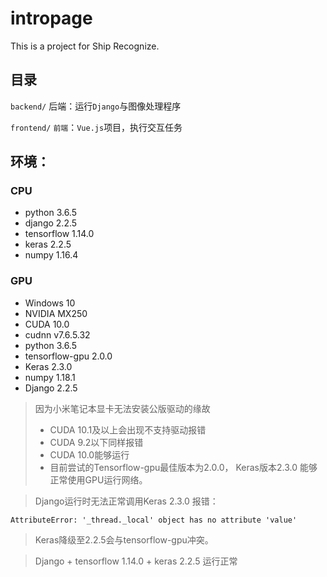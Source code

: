 # intropage
This is a project for Ship Recognize.

## 目录
`backend/`  后端：运行`Django`与图像处理程序

`frontend/` `前端`：`Vue.js`项目，执行交互任务

## 环境：
### CPU
* python 3.6.5
* django 2.2.5
* tensorflow 1.14.0
* keras 2.2.5
* numpy 1.16.4

### GPU
* Windows 10
* NVIDIA MX250
* CUDA 10.0
* cudnn v7.6.5.32
* python 3.6.5
* tensorflow-gpu 2.0.0
* Keras 2.3.0
* numpy 1.18.1
* Django 2.2.5

> 因为小米笔记本显卡无法安装公版驱动的缘故 
> * CUDA 10.1及以上会出现不支持驱动报错
> * CUDA 9.2以下同样报错
> * CUDA 10.0能够运行
> * 目前尝试的Tensorflow-gpu最佳版本为2.0.0， Keras版本2.3.0
> 能够正常使用GPU运行网络。

> Django运行时无法正常调用Keras 2.3.0 报错：
```angular2
AttributeError: '_thread._local' object has no attribute 'value'
```
> Keras降级至2.2.5会与tensorflow-gpu冲突。
 
> Django + tensorflow 1.14.0 + keras 2.2.5 运行正常